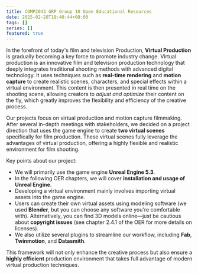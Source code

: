 ```yaml
---
title: COMP2043 GRP Group 10 Open Educational Resources
date: 2025-02-28T19:40:44+08:00
tags: []
series: []
featured: true
---
```


In the forefront of today's film and television Production, **Virtual Production** is gradually becoming a key force to promote industry change. Virtual production is an innovative film and television production technology that deeply integrates traditional shooting methods with advanced digital technology. It uses techniques such as **real-time rendering** and **motion capture** to create realistic scenes, characters, and special effects within a virtual environment. This content is then presented in real time on the shooting scene, allowing creators to *adjust and optimize* their content on the fly, which greatly improves the flexibility and efficiency of the creative process.

Our projects focus on virtual production and motion capture filmmaking. After several in-depth meetings with stakeholders, we decided on a project direction that uses the game engine to create **two virtual scenes** specifically for film production. These virtual scenes fully leverage the advantages of virtual production, offering a highly flexible and realistic environment for film shooting.

Key points about our project:
- We will primarily use the game engine **Unreal Engine 5.3**.
- In the following OER chapters, we will cover **installation and usage of Unreal Engine**.
- Developing a virtual environment mainly involves importing virtual assets into the game engine.
- Users can create their own virtual assets using modeling software (we used **Blender**, but you can choose any software you're comfortable with). Alternatively, you can find 3D models online—just be cautious about **copyright issues** (see chapter 2.4.1 of the OER for more details on licenses).
- We also utilize several plugins to streamline our workflow, including **Fab**, **Twinmotion**, and **Datasmith**.

This framework will not only enhance the creative process but also ensure a **highly efficient** production environment that takes full advantage of modern virtual production techniques.